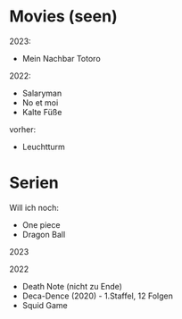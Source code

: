 # Movies (seen)
2023:
- Mein Nachbar Totoro

2022:
- Salaryman
- No et moi 
- Kalte Füße 

vorher:
- Leuchtturm

# Serien
Will ich noch:
- One piece
- Dragon Ball

2023

2022
- Death Note (nicht zu Ende)
- Deca-Dence (2020) - 1.Staffel, 12 Folgen
- Squid Game